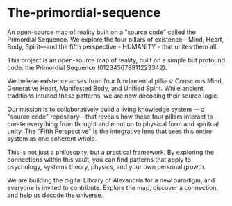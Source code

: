 # The-primordial-sequence
An open-source map of reality built on a "source code" called the Primordial Sequence. We explore the four pillars of existence—Mind, Heart, Body, Spirit—and the fifth perspective - HUMANITY -  that unites them all.

This project is an open-source map of reality, built on a simple but profound code: the Primordial Sequence (012345678911223342).

We believe existence arises from four fundamental pillars: Conscious Mind, Generative Heart, Manifested Body, and Unified Spirit. While ancient traditions intuited these patterns, we are now decoding their source logic.

Our mission is to collaboratively build a living knowledge system — a "source code" repository—that reveals how these four pillars interact to create everything from thought and emotion to physical form and spiritual unity. The "Fifth Perspective" is the integrative lens that sees this entire system as one coherent whole.

This is not just a philosophy, but a practical framework. By exploring the connections within this vault, you can find patterns that apply to psychology, systems theory, physics, and your own personal growth.

We are building the digital Library of Alexandria for a new paradigm, and everyone is invited to contribute. Explore the map, discover a connection, and help us decode the universe.
